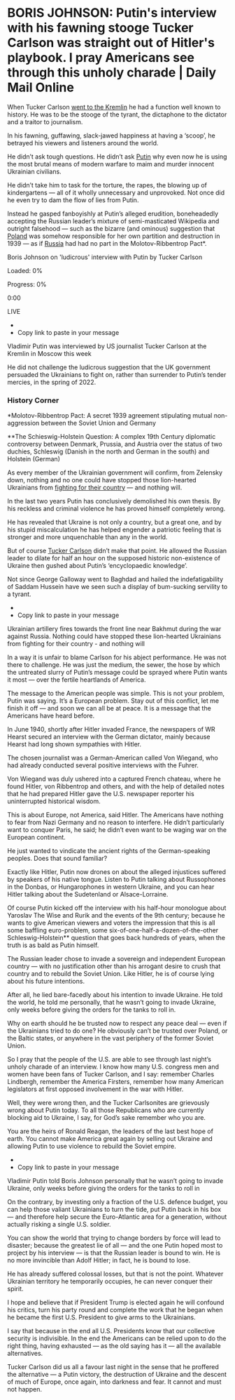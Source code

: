 # BORIS JOHNSON: Putin's interview with his fawning stooge Tucker Carlson was straight out of Hitler's playbook. I pray Americans see through this unholy charade | Daily Mail Online

When Tucker Carlson [went to the Kremlin](https://www.dailymail.co.uk/debate/article-13057917/How-interview-fawning-American-conspiracy-theorist-help-Putin-triumph-Ukraine.html) he had a function well known to history. He was to be the stooge of the tyrant, the dictaphone to the dictator and a traitor to journalism.

In his fawning, guffawing, slack-jawed happiness at having a ‘scoop’, he betrayed his viewers and listeners around the world.

He didn’t ask tough questions. He didn’t ask [Putin](https://www.dailymail.co.uk/news/vladimir_putin/index.html) why even now he is using the most brutal means of modern warfare to maim and murder innocent Ukrainian civilians.

He didn’t take him to task for the torture, the rapes, the blowing up of kindergartens — all of it wholly unnecessary and unprovoked. Not once did he even try to dam the flow of lies from Putin.

Instead he gasped fanboyishly at Putin’s alleged erudition, boneheadedly accepting the Russian leader’s mixture of semi-masticated Wikipedia and outright falsehood — such as the bizarre (and ominous) suggestion that [Poland](https://www.dailymail.co.uk/news/poland/index.html) was somehow responsible for her own partition and destruction in 1939 — as if [Russia](https://www.dailymail.co.uk/news/russia-ukraine-conflict/index.html) had had no part in the Molotov-Ribbentrop Pact\*.

Boris Johnson on 'ludicrous' interview with Putin by Tucker Carlson

Loaded: 0%

Progress: 0%

0:00

LIVE

- [](mailto:?subject=Look%20at%20this%3A%20BORIS%20JOHNSON%3A%20Putin%27s%20interview%20was%20straight%20out%20of%20Hitler%27s%20playbook&body=Vladimir%20Putin%20was%20interviewed%20by%20US%20journalist%20Tucker%20Carlson%20at%20the%20Kremlin%20in%20Moscow%20this%20week%0A%0Ahttps%3A%2F%2Fwww.dailymail.co.uk%2Fcolumnists%2Farticle-13066311%2FBORIS-JOHNSON-Putin-Tucker-Carlson-interview-stooge-Hitler-charade.html%3Fito%3Demail_share_article-image-share)
- Copy link to paste in your message

Vladimir Putin was interviewed by US journalist Tucker Carlson at the Kremlin in Moscow this week

He did not challenge the ludicrous suggestion that the UK government persuaded the Ukrainians to fight on, rather than surrender to Putin’s tender mercies, in the spring of 2022.

### History Corner 

\*Molotov-Ribbentrop Pact: A secret 1939 agreement stipulating mutual non-aggression between the Soviet Union and Germany

\*\*The Schieswig-Holstein Question: A complex 19th Century diplomatic controversy between Denmark, Prussia, and Austria over the status of two duchies, Schleswig (Danish in the north and German in the south) and Holstein (German)

As every member of the Ukrainian government will confirm, from Zelensky down, nothing and no one could have stopped those lion-hearted Ukrainians from [fighting for their country](https://www.dailymail.co.uk/news/article-10551967/Putin-NEVER-capture-Ukraine-no-matter-soldiers-ex-leader-warns.html) — and nothing will.

In the last two years Putin has conclusively demolished his own thesis. By his reckless and criminal violence he has proved himself completely wrong.

He has revealed that Ukraine is not only a country, but a great one, and by his stupid miscalculation he has helped engender a patriotic feeling that is stronger and more unquenchable than any in the world.

But of course [Tucker Carlson](https://www.dailymail.co.uk/news/tucker-carlson/index.html) didn’t make that point. He allowed the Russian leader to dilate for half an hour on the supposed historic non-existence of Ukraine then gushed about Putin’s ‘encyclopaedic knowledge’.

Not since George Galloway went to Baghdad and hailed the indefatigability of Saddam Hussein have we seen such a display of bum-sucking servility to a tyrant.

- [](mailto:?subject=Look%20at%20this%3A%20BORIS%20JOHNSON%3A%20Putin%27s%20interview%20was%20straight%20out%20of%20Hitler%27s%20playbook&body=Ukrainian%20artillery%20fires%20towards%20the%20front%20line%20near%20Bakhmut%20during%20the%20war%20against%20Russia.%20Nothing%20could%20have%20stopped%20these%20lion-hearted%20Ukrainians%20from%20fighting%20for%20their%20country%20-%20and%20nothing%20will%0A%0Ahttps%3A%2F%2Fwww.dailymail.co.uk%2Fcolumnists%2Farticle-13066311%2FBORIS-JOHNSON-Putin-Tucker-Carlson-interview-stooge-Hitler-charade.html%3Fito%3Demail_share_article-image-share)
- Copy link to paste in your message

Ukrainian artillery fires towards the front line near Bakhmut during the war against Russia. Nothing could have stopped these lion-hearted Ukrainians from fighting for their country - and nothing will

In a way it is unfair to blame Carlson for his abject performance. He was not there to challenge. He was just the medium, the sewer, the hose by which the untreated slurry of Putin’s message could be sprayed where Putin wants it most — over the fertile heartlands of America.

The message to the American people was simple. This is not your problem, Putin was saying. It’s a European problem. Stay out of this conflict, let me finish it off — and soon we can all be at peace. It is a message that the Americans have heard before.

In June 1940, shortly after Hitler invaded France, the newspapers of WR Hearst secured an interview with the German dictator, mainly because Hearst had long shown sympathies with Hitler.

The chosen journalist was a German-American called Von Wiegand, who had already conducted several positive interviews with the Fuhrer.

Von Wiegand was duly ushered into a captured French chateau, where he found Hitler, von Ribbentrop and others, and with the help of detailed notes that he had prepared Hitler gave the U.S. newspaper reporter his uninterrupted historical wisdom.

This is about Europe, not America, said Hitler. The Americans have nothing to fear from Nazi Germany and no reason to interfere. He didn’t particularly want to conquer Paris, he said; he didn’t even want to be waging war on the European continent.

He just wanted to vindicate the ancient rights of the German-speaking peoples. Does that sound familiar?

Exactly like Hitler, Putin now drones on about the alleged injustices suffered by speakers of his native tongue. Listen to Putin talking about Russophones in the Donbas, or Hungarophones in western Ukraine, and you can hear Hitler talking about the Sudetenland or Alsace-Lorraine.

Of course Putin kicked off the interview with his half-hour monologue about Yaroslav The Wise and Rurik and the events of the 9th century; because he wants to give American viewers and voters the impression that this is all some baffling euro-problem, some six-of-one-half-a-dozen-of-the-other Schleswig-Holstein\*\* question that goes back hundreds of years, when the truth is as bald as Putin himself.

The Russian leader chose to invade a sovereign and independent European country — with no justification other than his arrogant desire to crush that country and to rebuild the Soviet Union. Like Hitler, he is of course lying about his future intentions.

After all, he lied bare-facedly about his intention to invade Ukraine. He told the world, he told me personally, that he wasn’t going to invade Ukraine, only weeks before giving the orders for the tanks to roll in.

Why on earth should he be trusted now to respect any peace deal — even if the Ukrainians tried to do one? He obviously can’t be trusted over Poland, or the Baltic states, or anywhere in the vast periphery of the former Soviet Union.

So I pray that the people of the U.S. are able to see through last night’s unholy charade of an interview. I know how many U.S. congress men and women have been fans of Tucker Carlson, and I say: remember Charles Lindbergh, remember the America Firsters, remember how many American legislators at first opposed involvement in the war with Hitler.

Well, they were wrong then, and the Tucker Carlsonites are grievously wrong about Putin today. To all those Republicans who are currently blocking aid to Ukraine, I say, for God’s sake remember who you are.

You are the heirs of Ronald Reagan, the leaders of the last best hope of earth. You cannot make America great again by selling out Ukraine and allowing Putin to use violence to rebuild the Soviet empire.

- [](mailto:?subject=Look%20at%20this%3A%20BORIS%20JOHNSON%3A%20Putin%27s%20interview%20was%20straight%20out%20of%20Hitler%27s%20playbook&body=Vladimir%20Putin%20told%20Boris%20Johnson%20personally%20that%20he%20wasn%C2%BFt%20going%20to%20invade%20Ukraine%2C%20only%20weeks%20before%20giving%20the%20orders%20for%20the%20tanks%20to%20roll%20in%0A%0Ahttps%3A%2F%2Fwww.dailymail.co.uk%2Fcolumnists%2Farticle-13066311%2FBORIS-JOHNSON-Putin-Tucker-Carlson-interview-stooge-Hitler-charade.html%3Fito%3Demail_share_article-image-share)
- Copy link to paste in your message

Vladimir Putin told Boris Johnson personally that he wasn’t going to invade Ukraine, only weeks before giving the orders for the tanks to roll in

On the contrary, by investing only a fraction of the U.S. defence budget, you can help those valiant Ukrainians to turn the tide, put Putin back in his box — and therefore help secure the Euro-Atlantic area for a generation, without actually risking a single U.S. soldier.

You can show the world that trying to change borders by force will lead to disaster; because the greatest lie of all — and the one Putin hoped most to project by his interview — is that the Russian leader is bound to win. He is no more invincible than Adolf Hitler; in fact, he is bound to lose.

He has already suffered colossal losses, but that is not the point. Whatever Ukrainian territory he temporarily occupies, he can never conquer their spirit.

I hope and believe that if President Trump is elected again he will confound his critics, turn his party round and complete the work that he began when he became the first U.S. President to give arms to the Ukrainians.

I say that because in the end all U.S. Presidents know that our collective security is indivisible. In the end the Americans can be relied upon to do the right thing, having exhausted — as the old saying has it — all the available alternatives.

Tucker Carlson did us all a favour last night in the sense that he proffered the alternative — a Putin victory, the destruction of Ukraine and the descent of much of Europe, once again, into darkness and fear. It cannot and must not happen.

